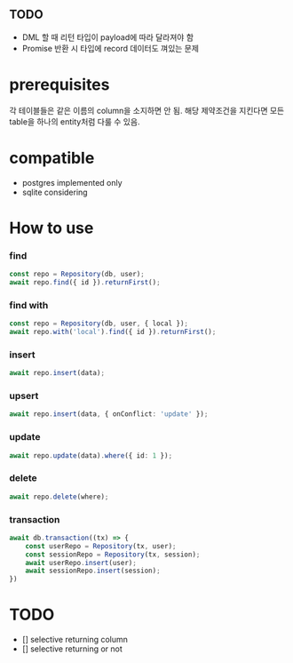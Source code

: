 ## TODO
- DML 할 때 리턴 타입이 payload에 따라 달라져야 함
- Promise 반환 시 타입에 record 데이터도 껴있는 문제

# prerequisites
각 테이블들은 같은 이름의 column을 소지하면 안 됨.
해당 제약조건을 지킨다면 모든 table을 하나의 entity처럼 다룰 수 있음.

# compatible
- postgres implemented only
- sqlite considering

# How to use
### find
```ts
const repo = Repository(db, user);
await repo.find({ id }).returnFirst();
```
### find with
```ts
const repo = Repository(db, user, { local });
await repo.with('local').find({ id }).returnFirst();
```
### insert
```ts
await repo.insert(data);
```
### upsert
```ts
await repo.insert(data, { onConflict: 'update' });
```
### update
```ts
await repo.update(data).where({ id: 1 });
```
### delete
```ts
await repo.delete(where);
```
### transaction
```ts
await db.transaction((tx) => {
    const userRepo = Repository(tx, user);
    const sessionRepo = Repository(tx, session);
    await userRepo.insert(user);
    await sessionRepo.insert(session);
})
```


# TODO
- [] selective returning column
- [] selective returning or not